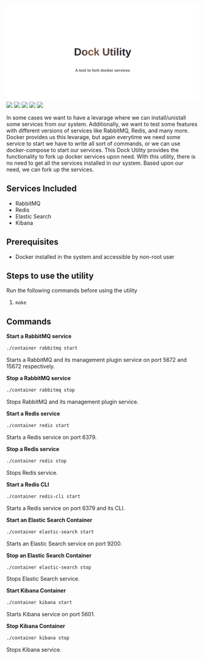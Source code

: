 ![Krisalay|Dock Util](https://raw.githubusercontent.com/krisalay/dock-util/438e95352c7ec35c0f43243e5a95440c22d8900a/assets/banner.svg)
![](https://img.shields.io/github/languages/count/krisalay/dock-util?style=for-the-badge) ![](https://img.shields.io/tokei/lines/github/krisalay/dock-util?style=for-the-badge) ![](https://img.shields.io/github/issues-raw/krisalay/dock-util?style=for-the-badge) ![](https://img.shields.io/github/v/release/krisalay/dock-util?style=for-the-badge) ![](https://img.shields.io/github/contributors/krisalay/dock-util?style=for-the-badge)

In some cases we want to have a levarage where we can install/unistall some services from our system. Additionally, we want to test some features with different versions of services like RabbitMQ, Redis, and many more.
Docker provides us this levarage, but again everytime we need some service to start we have to write all sort of commands, or we can use docker-compose to start our services.
This Dock Utility provides the functionality to fork up docker services upon need. With this utility, there is no need to get all the services installed in our system. Based upon our need, we can fork up the services.

## Services Included

- RabbitMQ
- Redis
- Elastic Search
- Kibana

## Prerequisites
- Docker installed in the system and accessible by non-root user

## Steps to use the utility
Run the following commands before using the utility
1. `make`

## Commands
**Start a RabbitMQ service**
```sh
./container rabbitmq start
```
Starts a RabbitMQ and its management plugin service on port 5672 and 15672 respectively.

**Stop a RabbitMQ service**
```sh
./container rabbitmq stop
```
Stops RabbitMQ and its management plugin service.

**Start a Redis service**
```sh
./container redis start
```
Starts a Redis service on port 6379.

**Stop a Redis service**
```sh
./container redis stop
```
Stops Redis service.

**Start a Redis CLI**
```sh
./container redis-cli start
```
Starts a Redis service on port 6379 and its CLI.

**Start an Elastic Search Container**
```sh
./container elastic-search start
```
Starts an Elastic Search service on port 9200.

**Stop an Elastic Search Container**
```sh
./container elastic-search stop
```
Stops Elastic Search service.

**Start Kibana Container**
```sh
./container kibana start
```
Starts Kibana service on port 5601.

**Stop Kibana Container**
```sh
./container kibana stop
```
Stops Kibana service.
